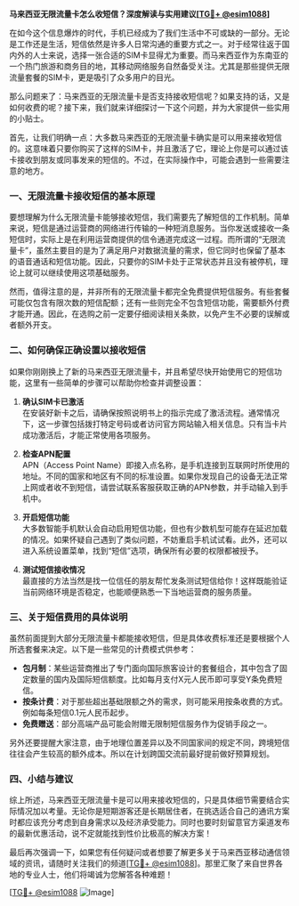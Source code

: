 **马来西亚无限流量卡怎么收短信？深度解读与实用建议[[TG💪+ @esim1088](https://t.me/s/esim1088)]**

在如今这个信息爆炸的时代，手机已经成为了我们生活中不可或缺的一部分。无论是工作还是生活，短信依然是许多人日常沟通的重要方式之一。对于经常往返于国内外的人士来说，选择一张合适的SIM卡显得尤为重要。而马来西亚作为东南亚的一个热门旅游和商务目的地，其移动网络服务自然备受关注。尤其是那些提供无限流量套餐的SIM卡，更是吸引了众多用户的目光。

那么问题来了：马来西亚的无限流量卡是否支持接收短信呢？如果支持的话，又是如何收费的呢？接下来，我们就来详细探讨一下这个问题，并为大家提供一些实用的小贴士。

首先，让我们明确一点：大多数马来西亚的无限流量卡确实是可以用来接收短信的。这意味着只要你购买了这样的SIM卡，并且激活了它，理论上你是可以通过该卡接收到朋友或同事发来的短信的。不过，在实际操作中，可能会遇到一些需要注意的地方。

### **一、无限流量卡接收短信的基本原理**

要想理解为什么无限流量卡能够接收短信，我们需要先了解短信的工作机制。简单来说，短信是通过运营商的网络进行传输的一种短消息服务。当你发送或接收一条短信时，实际上是在利用运营商提供的信令通道完成这一过程。而所谓的“无限流量卡”，虽然主要目的是为了满足用户对数据流量的需求，但它同时也保留了基本的语音通话和短信功能。因此，只要你的SIM卡处于正常状态并且没有被停机，理论上就可以继续使用这项基础服务。

然而，值得注意的是，并非所有的无限流量卡都完全免费提供短信服务。有些套餐可能仅包含有限次数的短信配额；还有一些则完全不包含短信功能，需要额外付费才能开通。因此，在选购之前一定要仔细阅读相关条款，以免产生不必要的误解或者额外开支。

### **二、如何确保正确设置以接收短信**

如果你刚刚换上了新的马来西亚无限流量卡，并且希望尽快开始使用它的短信功能，这里有一些简单的步骤可以帮助你检查并调整设置：

1. **确认SIM卡已激活**  
   在安装好新卡之后，请确保按照说明书上的指示完成了激活流程。通常情况下，这一步骤包括拨打特定号码或者访问官方网站输入相关信息。只有当卡片成功激活后，才能正常使用各项服务。

2. **检查APN配置**  
   APN（Access Point Name）即接入点名称，是手机连接到互联网时所使用的地址。不同的国家和地区有不同的标准设置。如果你发现自己的设备无法正常上网或者收不到短信，请尝试联系客服获取正确的APN参数，并手动输入到手机中。

3. **开启短信功能**  
   大多数智能手机默认会自动启用短信功能，但也有少数机型可能存在延迟加载的情况。如果怀疑自己遇到了类似问题，不妨重启手机试试看。此外，还可以进入系统设置菜单，找到“短信”选项，确保所有必要的权限都被授予。

4. **测试短信接收情况**  
   最直接的方法当然是找一位信任的朋友帮忙发条测试短信给你！这样既能验证当前网络环境是否稳定，也能顺便熟悉一下当地运营商的服务质量。

### **三、关于短信费用的具体说明**

虽然前面提到大部分无限流量卡都能接收短信，但是具体收费标准还是要根据个人所选套餐来决定。以下是一些常见的计费模式供参考：

- **包月制**：某些运营商推出了专门面向国际旅客设计的套餐组合，其中包含了固定数量的国内及国际短信额度。比如每月支付X元人民币即可享受Y条免费短信。
- **按条计费**：对于那些超出基础限额之外的需求，则可能采用按条收费的方式。例如每条短信0.1元人民币起步。
- **免费赠送**：部分高端产品可能会附赠无限制短信服务作为促销手段之一。

另外还要提醒大家注意，由于地理位置差异以及不同国家间的规定不同，跨境短信往往会产生较高的额外成本。所以在计划跨国交流前最好提前做好预算规划。

### **四、小结与建议**

综上所述，马来西亚无限流量卡是可以用来接收短信的，只是具体细节需要结合实际情况加以考量。无论你是短期游客还是长期居住者，在挑选适合自己的通讯方案时都应该充分考虑到自身需求以及经济承受能力。同时也要时刻留意官方渠道发布的最新优惠活动，说不定就能找到性价比极高的解决方案！

最后再次强调一下，如果您有任何疑问或者想要了解更多关于马来西亚移动通信领域的资讯，请随时关注我们的频道[[TG💪+ @esim1088](https://t.me/s/esim1088)]。那里汇聚了来自世界各地的专业人士，他们将竭诚为您解答各种难题！  

[[TG💪+ @esim1088](https://t.me/s/esim1088) ![Image](https://i.postimg.cc/4NQfJmqS/Snipaste-2025-05-13-00-14-12.png)]